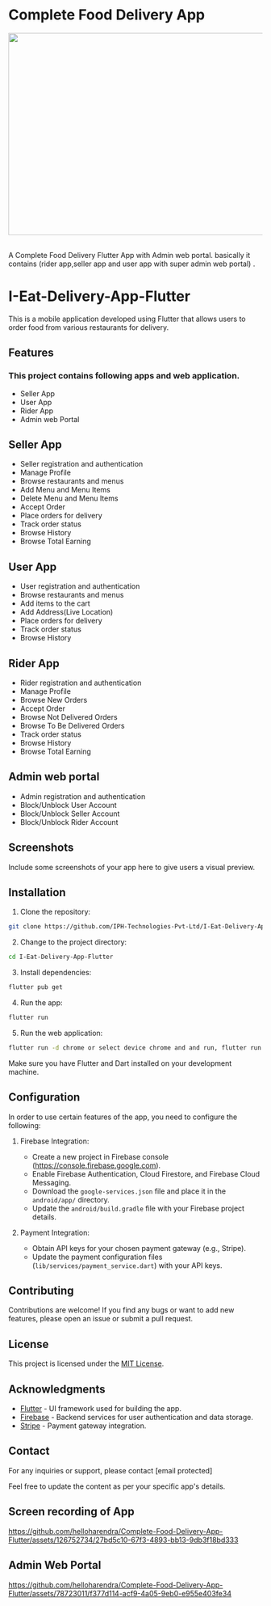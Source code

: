 # Complete Food Delivery App

<p align="center">
 <img src='https://github.com/helloharendra/Complete-Food-Delivery-App-Flutter/assets/78723011/d7d3ca6e-22a1-45d8-9170-e8c0def8e986' height="400" width="600"  />
</p>
 </br>
 A Complete Food Delivery Flutter App with Admin web portal. basically it contains (rider app,seller app and user app with super admin web portal) .

 # I-Eat-Delivery-App-Flutter

This is a mobile application developed using Flutter that allows users to order food from various restaurants for delivery.

## Features
### This project contains following apps and web application.
- Seller App
- User App
- Rider App
- Admin web Portal
## Seller App
- Seller registration and authentication
- Manage Profile
- Browse restaurants and menus
- Add Menu and Menu Items
- Delete Menu and Menu Items
- Accept Order
- Place orders for delivery
- Track order status
- Browse History
- Browse Total Earning
## User App
- User registration and authentication
- Browse restaurants and menus
- Add items to the cart
- Add Address(Live Location) 
- Place orders for delivery
- Track order status
- Browse History
## Rider App
- Rider registration and authentication
- Manage Profile
- Browse New Orders
- Accept Order
- Browse Not Delivered Orders
- Browse To Be Delivered Orders
- Track order status
- Browse History
- Browse Total Earning
## Admin web portal
- Admin registration and authentication
- Block/Unblock User Account
- Block/Unblock Seller Account
- Block/Unblock Rider Account 

## Screenshots

Include some screenshots of your app here to give users a visual preview.

## Installation

1. Clone the repository:

```bash
git clone https://github.com/IPH-Technologies-Pvt-Ltd/I-Eat-Delivery-App-Flutter
```

2. Change to the project directory:

```bash
cd I-Eat-Delivery-App-Flutter
```

3. Install dependencies:

```bash
flutter pub get
```

4. Run the app:

```bash
flutter run
```
5. Run the web application:

```bash
flutter run -d chrome or select device chrome and and run, flutter run command
```

Make sure you have Flutter and Dart installed on your development machine.

## Configuration

In order to use certain features of the app, you need to configure the following:

1. Firebase Integration:
   - Create a new project in Firebase console (https://console.firebase.google.com).
   - Enable Firebase Authentication, Cloud Firestore, and Firebase Cloud Messaging.
   - Download the `google-services.json` file and place it in the `android/app/` directory.
   - Update the `android/build.gradle` file with your Firebase project details.

2. Payment Integration:
   - Obtain API keys for your chosen payment gateway (e.g., Stripe).
   - Update the payment configuration files (`lib/services/payment_service.dart`) with your API keys.

## Contributing

Contributions are welcome! If you find any bugs or want to add new features, please open an issue or submit a pull request.

## License

This project is licensed under the [MIT License](LICENSE).

## Acknowledgments

- [Flutter](https://flutter.dev/) - UI framework used for building the app.
- [Firebase](https://firebase.google.com/) - Backend services for user authentication and data storage.
- [Stripe](https://stripe.com/) - Payment gateway integration.

## Contact

For any inquiries or support, please contact [email protected]

Feel free to update the content as per your specific app's details.
## Screen recording of App

https://github.com/helloharendra/Complete-Food-Delivery-App-Flutter/assets/126752734/27bd5c10-67f3-4893-bb13-9db3f18bd333


## Admin Web Portal

https://github.com/helloharendra/Complete-Food-Delivery-App-Flutter/assets/78723011/f377d114-acf9-4a05-9eb0-e955e403fe34


